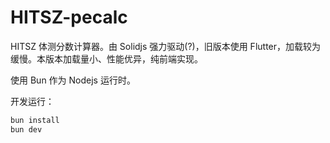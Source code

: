 # HITSZ-pecalc

HITSZ 体测分数计算器。由 Solidjs 强力驱动(?)，旧版本使用 Flutter，加载较为缓慢。本版本加载量小、性能优异，纯前端实现。

使用 Bun 作为 Nodejs 运行时。

开发运行：

```bash
bun install
bun dev
```